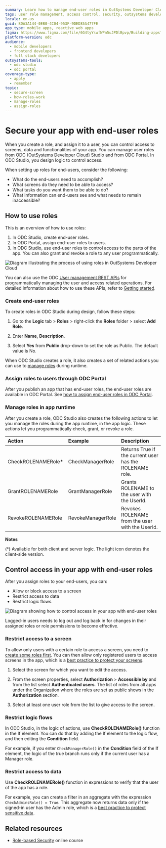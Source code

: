 ```yaml
---
summary: Learn how to manage end-user roles in OutSystems Developer Cloud (ODC) to control access to app functionalities, screens, and data.
tags: user role management, access control, security, outsystems developer cloud, user permissions
locale: en-us
guid: BDA3A144-0EB0-4C04-953F-9DED85A477FE
app_type: mobile apps, reactive web apps
figma: https://www.figma.com/file/6G4tyYswfWPn5uJPDlBpvp/Building-apps?type=design&node-id=3101%3A11327&t=ZwHw8hXeFhwYsO5V-1
platform-version: odc
audience:
  - mobile developers
  - frontend developers
  - full stack developers
outsystems-tools:
  - odc studio
  - odc portal
coverage-type:
  - apply
  - remember
topic:
  - secure-screen
  - how-roles-work
  - manage-roles
  - assign-roles
---
```


# Secure your app with end-user roles

When you create a role, and assign it to a user, you can control access to screens, data and functionalities of your app. You can manage user roles from ODC (OutSystems Developer Cloud) Studio and from ODC Portal. In ODC Studio, you design logic to control access.

When setting up roles for end-users, consider the following: 

* What do the end-users need to accomplish?
* What screens do they need to be able to access?
* What tasks do you want them to be able to do?
* What information can end-users see and what needs to remain inaccessible?
 
## How to use roles

This is an overview of how to use roles:

1. In ODC Studio, create end-user roles.
1. In ODC Portal, assign end-user roles to users.
1. In ODC Studio, use end-user roles to control access to the parts of the app. You can also grant and revoke a role to any user programmatically.

![Diagram illustrating the process of using roles in OutSystems Developer Cloud](images/overview-how-to-use-roles-diag.png "How you can use roles")

You can also use the ODC [User management REST APIs](../reference/apis/identity-v1.md) for programmatically managing the user and access related operations. For detailed information about how to use these APIs, refer to [Getting started](../reference/apis/public-rest-apis/getting-started.md).

### Create end-user roles

To create roles in ODC Studio during design, follow these steps: 

1. Go to the **Logic** tab > **Roles** > right-click the **Roles** folder > select **Add Role**. 

1. Enter **Name**, **Description**.

1. Select **Yes** from **Public** drop-down to set the role as Public. The default value is No.

When ODC Studio creates a role, it also creates a set of related actions you can use to [manage roles](#manage-roles-in-app-runtime) during runtime.

### Assign roles to users through ODC Portal

After you publish an app that has end-user roles, the end-user roles are available in ODC Portal. See [how to assign end-user roles in ODC Portal](../user-management/intro.md#end-user-roles).

### Manage roles in app runtime

After you create a role, ODC Studio also creates the following actions to let you manage the roles during the app runtime, in the app logic. These actions let you programmatically check, grant, or revoke a role.

| Action             | Example           | Description                                             |
| :------------------ | :----------------- | :------------------------------------------------------- |
| CheckROLENAMERole* | CheckManagerRole  | Returns True if the current user has the ROLENAME role. |
| GrantROLENAMERole  | GrantManagerRole  | Grants ROLENAME to the user with the UserId.            |
| RevokeROLENAMERole | RevokeManagerRole | Revokes ROLENAME from the user with the UserId.          |

**Notes**

(*) Available for both client and server logic. The light icon denotes the client-side version.

## Control access in your app with end-user roles

After you assign roles to your end-users, you can:

* Allow or block access to a screen
* Restrict access to data
* Restrict logic flows

![Diagram showing how to control access in your app with end-user roles](images/control-access-in-your-app-end-user-roles-diag.png "Control access in your app")

<div class="info" markdown="1">

Logged-in users needs to log out and log back in for changes in their assigned roles or role permissions to become effective.

</div>

### Restrict access to a screen

To allow only users with a certain role to access a screen, you need to [create some roles first](#create-end-user-roles). You can then allow only registered users to access screens in the app, which is a [best practice to protect your screens](../building-apps/ui/creating-screens/best-practices-screens.md#roles).

1. Select the screen for which you want to edit the access.

1. From the screen properties, select **Authorization** > **Accessible by** and from the list select **Authenticated users**. The list of roles from all apps under the Organization where the roles are set as public shows in the **Authorization** section.

1. Select at least one user role from the list to give access to the screen.

### Restrict logic flows

In ODC Studio, in the logic of actions, use **CheckROLENAMERole()** function in the If element. You can do that by adding the If element to the logic flow, and then editing the **Condition** field.

For example, if you enter `CheckManagerRole()` in the **Condition** field of the If element, the logic of the true branch runs only if the current user has a Manager role.

### Restrict access to data

Use **CheckROLENAMERole()** function in expressions to verify that the user of the app has a role.

For example, you can create a filter in an aggregate with the expression `CheckAdminsRole() = True`. This aggregate now returns data only if the signed-in user has the Admin role, which is a [best practice to protect sensitive data](../building-apps/ui/creating-screens/best-practices-fetch-display-data.md#restrict-access).

## Related resources

* [Role-based Security](https://learn.outsystems.com/training/journeys/role-based-security-575) online course
